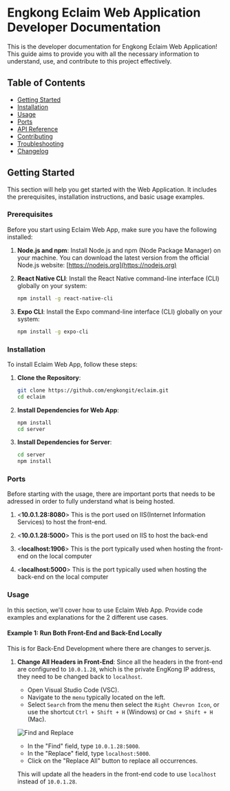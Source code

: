 # Engkong Eclaim Web Application Developer Documentation

This is the developer documentation for Engkong Eclaim Web Application! This guide aims to provide you with all the necessary information to understand, use, and contribute to this project effectively.

## Table of Contents
- [Getting Started](#getting-started)
- [Installation](#installation)
- [Usage](#usage)
- [Ports](#ports)
- [API Reference](#api-reference)
- [Contributing](#contributing)
- [Troubleshooting](#troubleshooting)
- [Changelog](#changelog)

## Getting Started

This section will help you get started with the Web Application. It includes the prerequisites, installation instructions, and basic usage examples.

### Prerequisites

Before you start using Eclaim Web App, make sure you have the following installed:

1. **Node.js and npm**: Install Node.js and npm (Node Package Manager) on your machine. You can download the latest version from the official Node.js website: [https://nodejs.org](https://nodejs.org)

2. **React Native CLI**: Install the React Native command-line interface (CLI) globally on your system:
    ```bash
    npm install -g react-native-cli

3. **Expo CLI**: Install the Expo command-line interface (CLI) globally on your system:
    ```bash
    npm install -g expo-cli

### Installation

To install Eclaim Web App, follow these steps:

1. **Clone the Repository**:

   ```bash
   git clone https://github.com/engkongit/eclaim.git
   cd eclaim

2. **Install Dependencies for Web App**:

    ```bash
    npm install
    cd server

3. **Install Dependencies for Server**:

    ```bash
    cd server
    npm install


### Ports

Before starting with the usage, there are important ports that needs to be adressed in order to fully understand what is being hosted.

1. <**10.0.1.28:8080**> This is the port used on IIS(Internet Information Services) to host the front-end.

2. <**10.0.1.28:5000**> This is the port used on IIS to host the back-end

3. <**localhost:1906**> This is the port typically used when hosting the front-end on the local computer

4. <**localhost:5000**> This is the port typically used when hosting the back-end on the local computer

### Usage

In this section, we'll cover how to use Eclaim Web App. Provide code examples and explanations for the 2 different use cases.

#### Example 1: Run Both Front-End and Back-End Locally

This is for Back-End Development where there are changes to server.js.

1. **Change All Headers in Front-End**:
   Since all the headers in the front-end are configured to `10.0.1.28`, which is the private EngKong IP address, they need to be changed back to `localhost`.

   - Open Visual Studio Code (VSC).
   - Navigate to the `menu` typically located on the left.
   - Select `Search` from the menu then select the `Right Chevron Icon`, or use the shortcut `Ctrl + Shift + H` (Windows) or `Cmd + Shift + H` (Mac).

   ![Find and Replace](path/to/screenshot.png)

   - In the "Find" field, type `10.0.1.28:5000`.
   - In the "Replace" field, type `localhost:5000`.
   - Click on the "Replace All" button to replace all occurrences.

   This will update all the headers in the front-end code to use `localhost` instead of `10.0.1.28`.